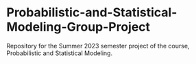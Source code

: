 # Probabilistic-and-Statistical-Modeling-Group-Project
Repository for the Summer 2023 semester project of the course, Probabilistic and Statistical Modeling. 
